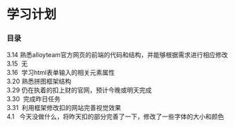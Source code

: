 
学习计划
===========================
### 目录
3.14  熟悉alloyteam官方网页的前端的代码和结构，并能够根据需求进行相应修改<br>
3.15  无<br>
3.16  学习html表单输入的相关元素属性<br>
3.20  熟悉拼图框架结构<br>
3.29  仍在执着的扣上财的官网，预计今晚或明天完成<br>
3.30  完成昨日任务<br>
3.31  利用框架修改扣的网站完善视觉效果<br>
4.1   今天没做什么，将昨天扣的部分完善了一下，修改了一些字体的大小和颜色

